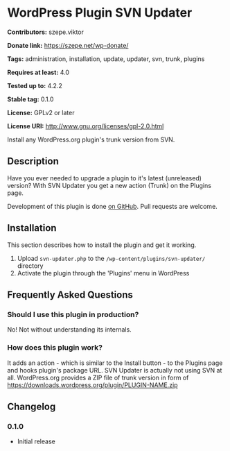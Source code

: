<!---
Converted from readme.txt by http://wpreadme2markdown.com/
# WordPress Plugin SVN Updater
-->
# WordPress Plugin SVN Updater
**Contributors:** szepe.viktor
  
**Donate link:** https://szepe.net/wp-donate/
  
**Tags:** administration, installation, update, updater, svn, trunk, plugins
  
**Requires at least:** 4.0
  
**Tested up to:** 4.2.2
  
**Stable tag:** 0.1.0
  
**License:** GPLv2 or later
  
**License URI:** http://www.gnu.org/licenses/gpl-2.0.html
  

Install any WordPress.org plugin's trunk version from SVN.

## Description ##

Have you ever needed to upgrade a plugin to it's latest (unreleased) version?
With SVN Updater you get a new action (Trunk) on the Plugins page.

Development of this plugin is done [on GitHub](https://github.com/szepeviktor/svn-updater).
Pull requests are welcome.

## Installation ##

This section describes how to install the plugin and get it working.

1. Upload `svn-updater.php` to the `/wp-content/plugins/svn-updater/` directory
1. Activate the plugin through the 'Plugins' menu in WordPress

## Frequently Asked Questions ##

### Should I use this plugin in production? ###

No! Not without understanding its internals.

### How does this plugin work? ###

It adds an action - which is similar to the Install button - to the Plugins page
and hooks plugin's package URL. SVN Updater is actually not using SVN at all.
WordPress.org provides a ZIP file of trunk version in form of
https://downloads.wordpress.org/plugin/PLUGIN-NAME.zip

## Changelog ##

### 0.1.0 ###
* Initial release
